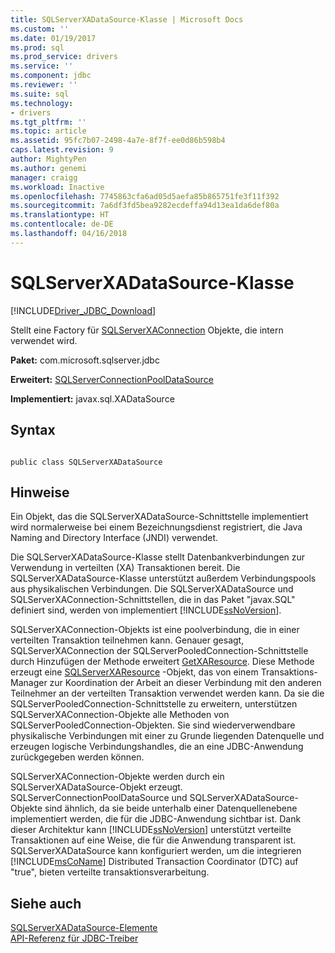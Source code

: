 ```yaml
---
title: SQLServerXADataSource-Klasse | Microsoft Docs
ms.custom: ''
ms.date: 01/19/2017
ms.prod: sql
ms.prod_service: drivers
ms.service: ''
ms.component: jdbc
ms.reviewer: ''
ms.suite: sql
ms.technology:
- drivers
ms.tgt_pltfrm: ''
ms.topic: article
ms.assetid: 95fc7b07-2498-4a7e-8f7f-ee0d86b598b4
caps.latest.revision: 9
author: MightyPen
ms.author: genemi
manager: craigg
ms.workload: Inactive
ms.openlocfilehash: 7745863cfa6ad05d5aefa85b865751fe3f11f392
ms.sourcegitcommit: 7a6df3fd5bea9282ecdeffa94d13ea1da6def80a
ms.translationtype: HT
ms.contentlocale: de-DE
ms.lasthandoff: 04/16/2018
---
```

# <a name="sqlserverxadatasource-class"></a>SQLServerXADataSource-Klasse
[!INCLUDE[Driver_JDBC_Download](../../../includes/driver_jdbc_download.md)]

  Stellt eine Factory für [SQLServerXAConnection](../../../connect/jdbc/reference/sqlserverxaconnection-class.md) Objekte, die intern verwendet wird.  
  
 **Paket:** com.microsoft.sqlserver.jdbc  
  
 **Erweitert:** [SQLServerConnectionPoolDataSource](../../../connect/jdbc/reference/sqlserverconnectionpooldatasource-class.md)  
  
 **Implementiert:** javax.sql.XADataSource  
  
## <a name="syntax"></a>Syntax  
  
```  
  
public class SQLServerXADataSource  
```  
  
## <a name="remarks"></a>Hinweise  
 Ein Objekt, das die SQLServerXADataSource-Schnittstelle implementiert wird normalerweise bei einem Bezeichnungsdienst registriert, die Java Naming and Directory Interface (JNDI) verwendet.  
  
 Die SQLServerXADataSource-Klasse stellt Datenbankverbindungen zur Verwendung in verteilten (XA) Transaktionen bereit. Die SQLServerXADataSource-Klasse unterstützt außerdem Verbindungspools aus physikalischen Verbindungen. Die SQLServerXADataSource und SQLServerXAConnection-Schnittstellen, die in das Paket "javax.SQL" definiert sind, werden von implementiert [!INCLUDE[ssNoVersion](../../../includes/ssnoversion_md.md)].  
  
 SQLServerXAConnection-Objekts ist eine poolverbindung, die in einer verteilten Transaktion teilnehmen kann. Genauer gesagt, SQLServerXAConnection der SQLServerPooledConnection-Schnittstelle durch Hinzufügen der Methode erweitert [GetXAResource](../../../connect/jdbc/reference/getxaresource-method-sqlserverxaconnection.md). Diese Methode erzeugt eine [SQLServerXAResource](../../../connect/jdbc/reference/sqlserverxaresource-class.md) -Objekt, das von einem Transaktions-Manager zur Koordination der Arbeit an dieser Verbindung mit den anderen Teilnehmer an der verteilten Transaktion verwendet werden kann. Da sie die SQLServerPooledConnection-Schnittstelle zu erweitern, unterstützen SQLServerXAConnection-Objekte alle Methoden von SQLServerPooledConnection-Objekten. Sie sind wiederverwendbare physikalische Verbindungen mit einer zu Grunde liegenden Datenquelle und erzeugen logische Verbindungshandles, die an eine JDBC-Anwendung zurückgegeben werden können.  
  
 SQLServerXAConnection-Objekte werden durch ein SQLServerXADataSource-Objekt erzeugt. SQLServerConnectionPoolDataSource und SQLServerXADataSource-Objekte sind ähnlich, da sie beide unterhalb einer Datenquellenebene implementiert werden, die für die JDBC-Anwendung sichtbar ist. Dank dieser Architektur kann [!INCLUDE[ssNoVersion](../../../includes/ssnoversion_md.md)] unterstützt verteilte Transaktionen auf eine Weise, die für die Anwendung transparent ist. SQLServerXADataSource kann konfiguriert werden, um die integrieren [!INCLUDE[msCoName](../../../includes/msconame_md.md)] Distributed Transaction Coordinator (DTC) auf "true", bieten verteilte transaktionsverarbeitung.  
  
## <a name="see-also"></a>Siehe auch  
 [SQLServerXADataSource-Elemente](../../../connect/jdbc/reference/sqlserverxadatasource-members.md)   
 [API-Referenz für JDBC-Treiber](../../../connect/jdbc/reference/jdbc-driver-api-reference.md)  
  
  
